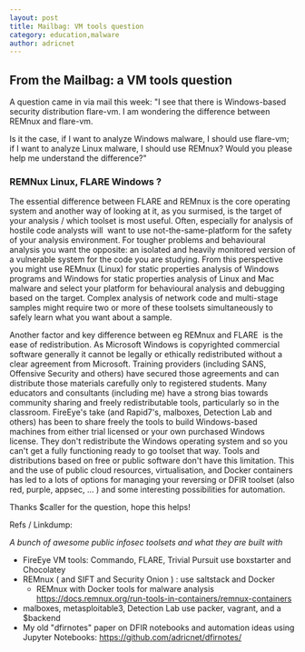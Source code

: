 ```yaml
---
layout: post
title: Mailbag: VM tools question
category: education,malware
author: adricnet
---
```


## From the Mailbag: a VM tools question
A question came in via mail this week: 
"I see that there is Windows-based security distribution flare-vm. I am wondering the difference between REMnux and flare-vm.

Is it the case, if I want to analyze Windows malware, I should use flare-vm; if I want to analyze Linux malware, I should use REMnux? Would you please help me understand the difference?"

### REMNux Linux, FLARE Windows ?

The essential difference between FLARE and REMnux is the core operating system and another way of looking at it, as you surmised, is the target of your analysis / which toolset is most useful. Often, especially for analysis of hostile code analysts will  want to use not-the-same-platform for the safety of your analysis environment. For tougher problems and behavioural analysis you want the opposite: an isolated and heavily monitored version of a vulnerable system for the code you are studying. From this perspective you might use REMnux (Linux) for static properties analysis of Windows programs and Windows for static properties analysis of Linux and Mac malware and select your platform for behavioural analysis and debugging based on the target. Complex analysis of network code and multi-stage samples might require two or more of these toolsets simultaneously to safely learn what you want about a sample.

Another factor and key difference between eg REMnux and FLARE  is the ease of redistribution. As Microsoft Windows is copyrighted commercial software generally it cannot be legally or ethically redistributed without a clear agreement from Microsoft. Training providers (including SANS, Offensive Security and others) have secured those agreements and can distribute those materials carefully only to registered students. Many educators and consultants (including me) have a strong bias towards community sharing and freely redistributable tools, particularly so in the classroom. FireEye's take (and Rapid7's, malboxes, Detection Lab and others) has been to share freely the tools to build Windows-based machines from either trial licensed or your own purchased Windows license. They don't redistribute the Windows operating system and so you can't get a fully functioning ready to go toolset that way. Tools and distributions based on free or public software don't have this limitation. This and the use of public cloud resources, virtualisation, and Docker containers has led to a lots of options for managing your reversing or DFIR toolset (also red, purple, appsec, ... ) and some interesting possibilities for automation.

Thanks \$caller for the question, hope this helps!

Refs / Linkdump:

_A bunch of awesome public infosec  toolsets and what they are built with_

* FireEye VM tools: Commando, FLARE, Trivial Pursuit use boxstarter and Chocolatey 
* REMnux ( and SIFT and Security Onion ) : use saltstack and Docker  
  * REMnux with Docker tools for malware analysis https://docs.remnux.org/run-tools-in-containers/remnux-containers
* malboxes, metasploitable3, Detection Lab use packer, vagrant, and a $backend
* My old "dfirnotes" paper on DFIR notebooks and automation ideas using Jupyter Notebooks: https://github.com/adricnet/dfirnotes/

